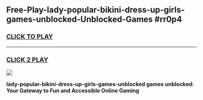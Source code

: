 
## Free-Play-lady-popular-bikini-dress-up-girls-games-unblocked-Unblocked-Games #rr0p4
<h3>
<a href="https://news.freeplayer.one?title=lady-popular-bikini-dress-up-girls-games-unblocked&ref=8M">CLICK TO PLAY</a></h3>
<hr>

<h3>
<a href="https://news.freeplayer.one?title=lady-popular-bikini-dress-up-girls-games-unblocked&ref=8M">CLICK 2 PLAY</a>
  
</h3>

<a href="https://news.freeplayer.one?title=lady-popular-bikini-dress-up-girls-games-unblocked&ref=8M"><img src="https://clearcache.store/games.png"></a>


**lady-popular-bikini-dress-up-girls-games-unblocked games unblocked: Your Gateway to Fun and Accessible Online Gaming**
